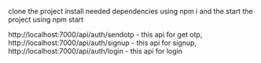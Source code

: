 clone the project 
install needed dependencies using npm i 
and the start the project using npm start

http://localhost:7000/api/auth/sendotp  - this api for get otp,
http://localhost:7000/api/auth/signup - this api for signup,
http://localhost:7000/api/auth/login - this api for login

